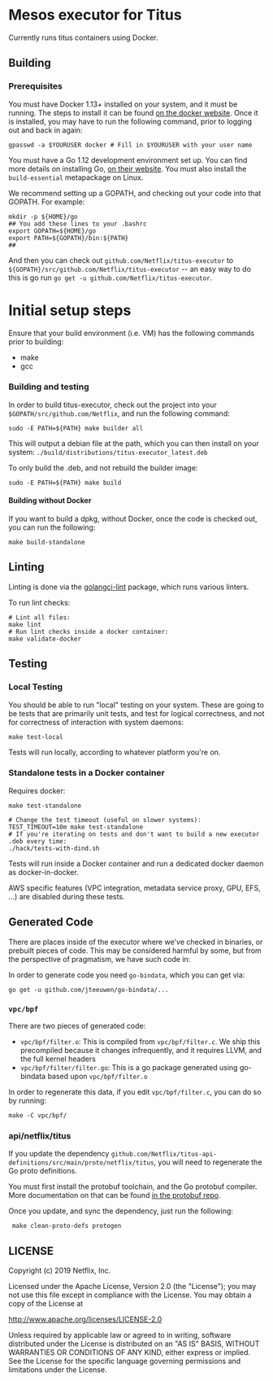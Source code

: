 # Mesos executor for Titus

Currently runs titus containers using Docker.

## Building
### Prerequisites
You must have Docker 1.13+ installed on your system, and it must be running. The steps to install it can be found [on the docker website](https://docs.docker.com/engine/installation/linux/docker-ce/ubuntu/#set-up-the-repository). Once it is installed, you may have to run the following command, prior to logging out and back in again:
```
gpasswd -a $YOURUSER docker # Fill in $YOURUSER with your user name
```

You must have a Go 1.12 development environment set up. You can find more details on installing Go, [on their website](https://golang.org/doc/install). You must also install the `build-essential` metapackage on Linux.

We recommend setting up a GOPATH, and checking out your code into that GOPATH. For example:

```sh-session
mkdir -p ${HOME}/go
## You add these lines to your .bashrc
export GOPATH=${HOME}/go
export PATH=${GOPATH}/bin:${PATH}
##
```

And then you can check out `github.com/Netflix/titus-executor` to `${GOPATH}/src/github.com/Netflix/titus-executor` -- an easy way to do this is go run `go get -u github.com/Netflix/titus-executor`.

# Initial setup steps
Ensure that your build environment (i.e. VM) has the following commands prior to building:
* make
* gcc

### Building and testing
In order to build titus-executor, check out the project into your `$GOPATH/src/github.com/Netflix`, and run the following command:

```sh-session
sudo -E PATH=${PATH} make builder all
```

This will output a debian file at the path, which you can then install on your system:
`./build/distributions/titus-executor_latest.deb`

To only build the .deb, and not rebuild the builder image:

```sh-session
sudo -E PATH=${PATH} make build
```

#### Building without Docker
If you want to build a dpkg, without Docker, once the code is checked out, you can run the following:

```sh-session
make build-standalone
```

## Linting
Linting is done via the [golangci-lint](https://github.com/golangci/golangci-lint) package, which runs various linters.

To run lint checks:
```sh-session
# Lint all files:
make lint
# Run lint checks inside a docker container:
make validate-docker
```

## Testing
### Local Testing
You should be able to run "local" testing on your system. These are going to be tests that are primarily unit tests, and test for logical correctness, and not for correctness of interaction with system daemons:

```sh-session
make test-local
```

Tests will run locally, according to whatever platform you're on.

### Standalone tests in a Docker container

Requires docker:

```sh-session
make test-standalone

# Change the test timeout (useful on slower systems):
TEST_TIMEOUT=10m make test-standalone
# If you're iterating on tests and don't want to build a new executor .deb every time:
./hack/tests-with-dind.sh
```

Tests will run inside a Docker container and run a dedicated docker daemon as docker-in-docker.

AWS specific features (VPC integration, metadata service proxy, GPU, EFS, ...) are disabled during these tests.

## Generated Code 
There are places inside of the executor where we've checked in binaries, or prebuilt pieces of code. This may be considered harmful by some, but from the perspective of pragmatism, we have such code in:

In order to generate code you need `go-bindata`, which you can get via:

```sh-session
go get -u github.com/jteeuwen/go-bindata/...
```

### `vpc/bpf`
There are two pieces of generated code:

* `vpc/bpf/filter.o`: This is compiled from `vpc/bpf/filter.c`. We ship this precompiled because it changes infrequently, and it requires LLVM, and the full kernel headers
* `vpc/bpf/filter/filter.go`: This is a go package generated using go-bindata based upon `vpc/bpf/filter.o`

In order to regenerate this data, if you edit `vpc/bpf/filter.c`, you can do so by running:

```sh-session
make -C vpc/bpf/
```

### api/netflix/titus
If you update the dependency `github.com/Netflix/titus-api-definitions/src/main/proto/netflix/titus`, you will need to regenerate the Go proto definitions. 

You must first install the protobuf toolchain, and the Go protobuf compiler. More documentation on that can be found [in the protobuf repo](https://github.com/golang/protobuf/blob/master/README.md#installation).

Once you update, and sync the dependency, just run the following:

```sh-session
 make clean-proto-defs protogen
 ```

## LICENSE

Copyright (c) 2019 Netflix, Inc.

Licensed under the Apache License, Version 2.0 (the "License");
you may not use this file except in compliance with the License.
You may obtain a copy of the License at

<http://www.apache.org/licenses/LICENSE-2.0>

Unless required by applicable law or agreed to in writing, software
distributed under the License is distributed on an "AS IS" BASIS,
WITHOUT WARRANTIES OR CONDITIONS OF ANY KIND, either express or implied.
See the License for the specific language governing permissions and
limitations under the License.
